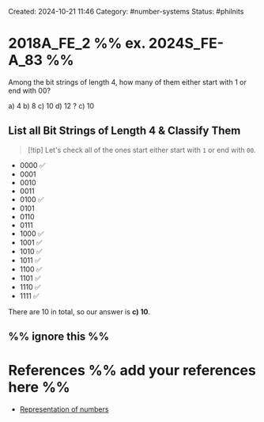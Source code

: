 Created: 2024-10-21 11:46
Category: #number-systems 
Status: #philnits



# 2018A_FE_2 %% ex. 2024S_FE-A_83 %%

Among the bit strings of length 4, how many of them either start with 1 or end with 00?

a) 4
b) 8
c) 10
d) 12
? 
c) 10

## List all Bit Strings of Length 4 & Classify Them

> [!tip] Let's check all of the ones start either start with `1` or end with `00`.

- 0000 ✅
- 0001
- 0010
- 0011
- 0100 ✅
- 0101
- 0110
- 0111
- 1000 ✅
- 1001 ✅
- 1010 ✅
- 1011 ✅
- 1100 ✅
- 1101 ✅
- 1110 ✅
- 1111 ✅

There are 10 in total, so our answer is **c) 10**.

%% ignore this %%
---









# References %% add your references here %%
- [Representation of numbers](https://cheever.domains.swarthmore.edu/Ref/BinaryMath/NumSys.html#:~:text=bit%3A%20a%20single%20binary%20digit,by%20a%20single%20digit%200..)